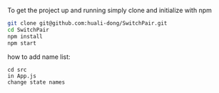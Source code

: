 To get the project up and running simply clone and initialize with npm

```bash
git clone git@github.com:huali-dong/SwitchPair.git
cd SwitchPair
npm install
npm start
```

how to add name list:

```
cd src
in App.js
change state names
```
